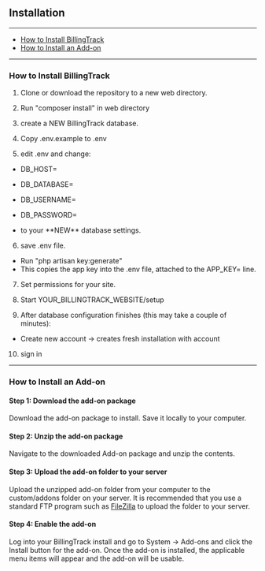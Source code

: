 Installation
---

---

-   [How to Install BillingTrack](#how-to-install-billingtrack)
-   [How to Install an Add-on](#how-to-install-an-add-on)

---

<a id="how-to-install-billingtrack"></a>
### How to Install BillingTrack

1. Clone or download the repository to a new web directory.

2. Run "composer install" in web directory

3. create a NEW BillingTrack database.

4. Copy .env.example to .env

5. edit .env and change:

-   DB\_HOST=
-   DB\_DATABASE=
-   DB\_USERNAME=
-   DB\_PASSWORD=

- to your \*\*NEW\*\* database settings.

6. save .env file.

-   Run "php artisan key:generate"
-   This copies the app key into the .env file, attached to the APP_KEY= line.


7. Set permissions for your site.

8. Start YOUR\_BILLINGTRACK\_WEBSITE/setup

9. After database configuration finishes (this may take a couple of
minutes):

- Create new account -&gt; creates fresh installation with account


10. sign in

---

<a id="how-to-install-an-add-on"></a>
### How to Install an Add-on

#### Step 1: Download the add-on package

Download the add-on package to install. Save it locally to your
computer.

#### Step 2: Unzip the add-on package

Navigate to the downloaded Add-on package and unzip the contents.

#### Step 3: Upload the add-on folder to your server

Upload the unzipped add-on folder from your computer to the
custom/addons folder on your server. It is recommended that you use a
standard FTP program such as
[FileZilla](https://filezilla-project.org/download.php?type=client) to
upload the folder to your server.

#### Step 4: Enable the add-on

Log into your BillingTrack install and go to System -&gt; Add-ons and
click the Install button for the add-on. Once the add-on is installed,
the applicable menu items will appear and the add-on will be usable.
